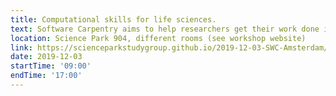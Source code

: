 ```yaml
---
title: Computational skills for life sciences.
text: Software Carpentry aims to help researchers get their work done in less time and with less pain by teaching them basic research computing skills.
location: Science Park 904, different rooms (see workshop website)
link: https://scienceparkstudygroup.github.io/2019-12-03-SWC-Amsterdam/
date: 2019-12-03
startTime: '09:00'
endTime: '17:00'
---
```


